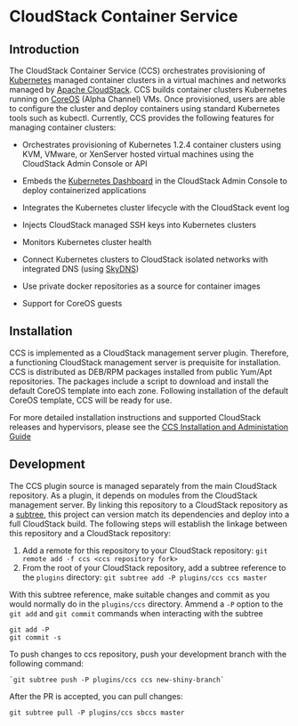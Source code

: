 # CloudStack Container Service

## Introduction

The CloudStack Container Service (CCS) orchestrates provisioning of [Kubernetes](http://kubernetes.io) managed container clusters in a virtual machines and networks managed by [Apache CloudStack](http://cloudstack.apache.org).  CCS builds container clusters Kubernetes running on [CoreOS](https://coreos.com/why/) (Alpha Channel) VMs. Once provisioned, users are able to configure the cluster and deploy containers using standard Kubernetes tools such as kubectl.  Currently, CCS provides the following features for managing container clusters:

  * Orchestrates provisioning of Kubernetes 1.2.4 container clusters using KVM, VMware, or XenServer hosted virtual machines using the CloudStack Admin Console or API 

  * Embeds the [Kubernetes Dashboard](http://kubernetes.io/docs/user-guide/ui/) in the CloudStack Admin Console to deploy containerized applications

  * Integrates the Kubernetes cluster lifecycle with the CloudStack event log

  * Injects CloudStack managed SSH keys into Kubernetes clusters

  * Monitors Kubernetes cluster health 

  * Connect Kubernetes clusters to CloudStack isolated networks with integrated DNS (using [SkyDNS](https://github.com/skynetservices/skydns))

  * Use private docker repositories as a source for container images

  * Support for CoreOS guests

## Installation

CCS is implemented as a CloudStack management server plugin. Therefore, a functioning CloudStack management server is prequisite for installation. CCS is distributed as DEB/RPM packages installed from public Yum/Apt repositories.  The packages include a script to download and install the default CoreOS template into each zone. Following installation of the default CoreOS template, CCS will be ready for use.

For more detailed installation instructions and supported CloudStack releases and hypervisors, please see the [CCS Installation and Administation Guide](http://downloads.shapeblue.com/ccs/1.0/Installation_and_Administration_Guide.pdf)

## Development

The CCS plugin source is managed separately from the main CloudStack repository.  As a plugin, it depends on modules from the CloudStack management server.  By linking this repository to a CloudStack repository as a [subtree](https://git-scm.com/book/en/v1/Git-Tools-Subtree-Merging), this project can version match its dependencies and deploy into a full CloudStack build.  The following steps will establish the linkage between this repository and a CloudStack repository:

  1. Add a remote for this repository to your CloudStack repository: `git remote add -f ccs <ccs repository fork>`
  2. From the root of your CloudStack repository, add a subtree reference to the `plugins` directory: `git subtree add -P plugins/ccs ccs master`

With this subtree reference, make suitable changes and commit as you would normally do in the `plugins/ccs` directory.  Ammend a `-P` option to the `git add` and `git commit` commands when interacting with the subtree

    git add -P
    git commit -s

To push changes to ccs repository, push your development branch with the following command:

    `git subtree push -P plugins/ccs ccs new-shiny-branch`

After the PR is accepted, you can pull changes:

   `git subtree pull -P plugins/ccs sbccs master`

